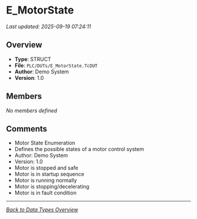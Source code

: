 # E_MotorState

*Last updated: 2025-09-19 07:24:11*

## Overview

- **Type**: STRUCT
- **File**: `PLC/DUTs/E_MotorState.TcDUT`
- **Author**: Demo System
- **Version**: 1.0

## Members
*No members defined*

## Comments

- Motor State Enumeration
- Defines the possible states of a motor control system
- Author: Demo System
- Version: 1.0
- Motor is stopped and safe
- Motor is in startup sequence
- Motor is running normally
- Motor is stopping/decelerating
- Motor is in fault condition

---
*[Back to Data Types Overview](Data-Types.md)*